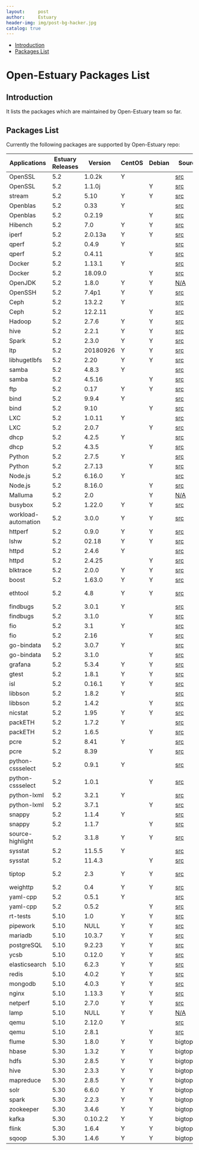 ```yaml
---
layout:     post
author:     Estuary
header-img: img/post-bg-hacker.jpg
catalog: true
---
```

* [Introduction](#1)
* [Packages List](#2)

# Open-Estuary Packages List
## <a name="1">Introduction</a>  
It lists the packages which are maintained by Open-Estuary team so far.

## <a name="2">Packages List</a> 
Currently the following packages are supported by Open-Estuary repo:

|	Applications	|	Estuary Releases	|	Version	|	CentOS	|	Debian	|	Source	|	Scripts	|	Binary	|
|--|--|--|--|--|--|--|--|
|OpenSSL|5.2|1.0.2k|Y||[src](https://github.com/openssl/openssl)|[script](https://github.com/open-estuary/estuary-app/blob/master/app_install_scripts/openssl.sh)|[N/A]( )|
|OpenSSL|5.2|1.1.0j||Y|[src](https://github.com/openssl/openssl)|[script](https://github.com/open-estuary/estuary-app/blob/master/app_install_scripts/openssl.sh)|[N/A]( )|
|stream|5.2|5.10|Y|Y|[src](http://www.cs.virginia.edu/stream/FTP/Code/)|[script](https://github.com/open-estuary/estuary-app/blob/master/app_install_scripts/stream.sh)|[N/A]( )|
|Openblas|5.2|0.33|Y||[src](https://github.com/xianyi/OpenBLAS)|[script](https://github.com/open-estuary/estuary-app/blob/master/app_install_scripts/openblas.sh)|[N/A]( )|
|Openblas|5.2|0.2.19||Y|[src](https://github.com/xianyi/OpenBLAS)|[script](https://github.com/open-estuary/estuary-app/blob/master/app_install_scripts/openblas.sh)|[N/A]( )|
|Hibench|5.2|7.0|Y|Y|[src](https://github.com/Intel-bigdata/HiBench)|[script](https://github.com/open-estuary/estuary-app/blob/master/app_install_scripts/hibench.sh)|[N/A]( )|
|iperf|5.2|2.0.13a|Y|Y|[src](https://sourceforge.net/projects/iperf2/)|[script](https://github.com/open-estuary/estuary-app/blob/master/app_install_scripts/iperf.sh)|[rpm](ftp://117.78.41.188/estuary-repo/app/centos/aarch64/iperf-2.0.13a-1.el7.centos.a.aarch64.rpm)|
|qperf|5.2|0.4.9|Y||[src](https://github.com/linux-rdma/qperf)|[script](https://github.com/open-estuary/estuary-app/blob/master/app_install_scripts/qperf.sh)|[N/A]( )|
|qperf|5.2|0.4.11||Y|[src](https://github.com/linux-rdma/qperf)|[script](https://github.com/open-estuary/estuary-app/blob/master/app_install_scripts/qperf.sh)|[N/A]( )|
|Docker|5.2|1.13.1|Y||[src](https://github.com/docker/docker-ce)|[script](https://github.com/open-estuary/estuary-app/blob/master/app_install_scripts/docker.sh)|[N/A]( )|
|Docker|5.2|18.09.0||Y|[src](https://github.com/docker/docker-ce)|[script](https://github.com/open-estuary/estuary-app/blob/master/app_install_scripts/docker.sh)|[N/A]( )|
|OpenJDK|5.2|1.8.0|Y|Y|[N/A]( )|[script](https://github.com/open-estuary/estuary-app/blob/master/app_install_scripts/openjdk.sh)|[N/A]( )|
|OpenSSH|5.2|7.4p1|Y|Y|[src](https://github.com/openssh/openssh-portable)|[script](https://github.com/open-estuary/estuary-app/blob/master/app_install_scripts/openssh.sh)|[N/A]( )|
|Ceph|5.2|13.2.2|Y||[src](https://github.com/ceph/ceph)|[script](https://github.com/open-estuary/estuary-app/blob/master/app_install_scripts/ceph.sh)|[N/A]( )|
|Ceph|5.2|12.2.11||Y|[src](https://github.com/ceph/ceph)|[script](https://github.com/open-estuary/estuary-app/blob/master/app_install_scripts/ceph.sh)|[N/A]( )|
|Hadoop|5.2|2.7.6|Y|Y|[src](http://mirror.bit.edu.cn/apache/hadoop/common/)|[script](https://github.com/open-estuary/estuary-app/blob/master/app_install_scripts/hadoop.sh)|[N/A]( )|
|hive|5.2|2.2.1|Y|Y|[src](http://mirror.bit.edu.cn/apache/hive/)|[script](https://github.com/open-estuary/estuary-app/blob/master/app_install_scripts/hive.sh)|[N/A]( )|
|Spark|5.2|2.3.0|Y|Y|[src](http://mirror.bit.edu.cn/apache/spark/)|[script](https://github.com/open-estuary/estuary-app/blob/master/app_install_scripts/spark.sh)|[N/A]( )|
|ltp|5.2|20180926|Y|Y|[src](https://github.com/linux-test-project/ltp)|[script](https://github.com/open-estuary/estuary-app/blob/master/app_install_scripts/ltp.sh)|[rpm](ftp://117.78.41.188/estuary-repo/app/centos/aarch64/ltp-full-20180926-1.el7.aarch64.rpm)|
|libhugetlbfs|5.2|2.20|Y|Y|[src](https://github.com/libhugetlbfs/libhugetlbfs)|[script](https://github.com/open-estuary/estuary-app/blob/master/app_install_scripts/libhugetlbfs.sh)|[N/A]( )|
|samba|5.2|4.8.3|Y||[src](https://github.com/samba-team/samba)|[script](https://github.com/open-estuary/estuary-app/blob/master/app_install_scripts/samba.sh)|[N/A]( )|
|samba|5.2|4.5.16||Y|[src](https://github.com/samba-team/samba)|[script](https://github.com/open-estuary/estuary-app/blob/master/app_install_scripts/samba.sh)|[N/A]( )|
|ftp|5.2|0.17|Y|Y|[src](https://github.com/open-estuary/estuary-app/blob/master/app_install_scripts/ftp.sh)|[N/A]( )|[N/A]( )|
|bind|5.2|9.9.4|Y||[src](https://github.com/isc-projects/bind9)|[script](https://github.com/open-estuary/estuary-app/blob/master/app_install_scripts/bind.sh)|[N/A]( )|
|bind|5.2|9.10||Y|[src](https://github.com/isc-projects/bind9)|[script](https://github.com/open-estuary/estuary-app/blob/master/app_install_scripts/bind.sh)|[N/A]( )|
|LXC|5.2|1.0.11|Y||[src](https://github.com/lxc/lxc)|[script](https://github.com/open-estuary/estuary-app/blob/master/app_install_scripts/lxc.sh)|[N/A]( )|
|LXC|5.2|2.0.7||Y|[src](https://github.com/lxc/lxc)|[script](https://github.com/open-estuary/estuary-app/blob/master/app_install_scripts/lxc.sh)|[N/A]( )|
|dhcp|5.2|4.2.5|Y||[src](https://github.com/freebsd/freebsd/tree/master/sbin/dhclient)|[script](https://github.com/open-estuary/estuary-app/blob/master/app_install_scripts/dhcp.sh)|[N/A]( )|
|dhcp|5.2|4.3.5||Y|[src](https://github.com/freebsd/freebsd/tree/master/sbin/dhclient)|[script](https://github.com/open-estuary/estuary-app/blob/master/app_install_scripts/dhcp.sh)|[N/A]( )|
|Python|5.2|2.7.5|Y||[src](https://github.com/python/cpython)|[script](https://github.com/open-estuary/estuary-app/blob/master/app_install_scripts/python.sh)|[N/A]( )|
|Python|5.2|2.7.13||Y|[src](https://github.com/python/cpython)|[script](https://github.com/open-estuary/estuary-app/blob/master/app_install_scripts/python.sh)|[N/A]( )|
|Node.js|5.2|6.16.0|Y||[src](https://github.com/nodejs/node)|[script](https://github.com/open-estuary/estuary-app/blob/master/app_install_scripts/nodejs.sh)|[N/A]( )|
|Node.js|5.2|8.16.0||Y|[src](https://github.com/nodejs/node)|[script](https://github.com/open-estuary/estuary-app/blob/master/app_install_scripts/nodejs.sh)|[N/A]( )|
|Malluma|5.2|2.0||Y|[N/A]( )|[N/A]( )|[rpm](ftp://117.78.41.188/estuary-repo/kernel/centos/aarch64/Malluma-2.0-1.aarch64.rpm)|
|busybox|5.2|1.22.0|Y|Y|[src](https://busybox.net/downloads/)|[script](https://github.com/open-estuary/estuary-app/blob/master/app_install_scripts/busybox.sh)|[N/A]( )|
|workload-automation|5.2|3.0.0|Y|Y|[src](https://github.com/ARM-software/workload-automation)|[script](https://github.com/open-estuary/estuary-app/blob/master/app_install_scripts/workload-automation.sh)|[N/A]( )|
|httperf|5.2|0.9.0|Y|Y|[src](https://github.com/httperf/httperf)|[script](https://github.com/open-estuary/estuary-app/blob/master/app_install_scripts/httperf.sh)|[N/A]( )|
|lshw|5.2|02.18|Y|Y|[src](https://github.com/lyonel/lshw)|[script](https://github.com/open-estuary/estuary-app/blob/master/app_install_scripts/lshw.sh)|[N/A]( )|
|httpd|5.2|2.4.6|Y||[src](https://github.com/apache/httpd)|[script](https://github.com/open-estuary/estuary-app/blob/master/app_install_scripts/httpd.sh)|[N/A]( )|
|httpd|5.2|2.4.25||Y|[src](https://github.com/apache/httpd)|[script](https://github.com/open-estuary/estuary-app/blob/master/app_install_scripts/httpd.sh)|[N/A]( )|
|blktrace|5.2|2.0.0|Y|Y|[src](https://github.com/sdsc/blktrace)|[script](https://github.com/open-estuary/estuary-app/blob/master/app_install_scripts/blktrace.sh)|[N/A]( )|
|boost|5.2|1.63.0|Y|Y|[src](http://downloads.sourceforge.net/project/boost/)|[script](https://github.com/open-estuary/estuary-app/blob/master/app_install_scripts/boost.sh)|[N/A]( )|
|ethtool|5.2|4.8|Y|Y|[src](https://github.com/Distrotech/ethtool)|[script](https://github.com/open-estuary/estuary-app/blob/master/app_install_scripts/ethtool.sh)|[rpm](ftp://117.78.41.188/estuary-repo/app/centos/aarch64/ethtool-4.8-0.aarch64.rpm) [deb](ftp://117.78.41.188/estuary-repo/app/debian/pool/main/ethtool_4.8-1_arm64.deb)|
|findbugs|5.2|3.0.1|Y||[src](https://github.com/findbugsproject/findbugs)|[script](https://github.com/open-estuary/estuary-app/blob/master/app_install_scripts/findbugs.sh)|[N/A]( )|
|findbugs|5.2|3.1.0||Y|[src](https://github.com/findbugsproject/findbugs)|[script](https://github.com/open-estuary/estuary-app/blob/master/app_install_scripts/findbugs.sh)|[N/A]( )|
|fio|5.2|3.1|Y||[src](https://github.com/axboe/fio)|[script](https://github.com/open-estuary/estuary-app/blob/master/app_install_scripts/fio.sh)|[N/A]( )|
|fio|5.2|2.16||Y|[src](https://github.com/axboe/fio)|[script](https://github.com/open-estuary/estuary-app/blob/master/app_install_scripts/fio.sh)|[N/A]( )|
|go-bindata|5.2|3.0.7|Y||[src](https://github.com/go-bindata/go-bindata)|[script](https://github.com/open-estuary/estuary-app/blob/master/app_install_scripts/go-bindata.sh)|[N/A]( )|
|go-bindata|5.2|3.1.0||Y|[src](https://github.com/go-bindata/go-bindata)|[script](https://github.com/open-estuary/estuary-app/blob/master/app_install_scripts/go-bindata.sh)|[N/A]( )|
|grafana|5.2|5.3.4|Y|Y|[src](https://github.com/grafana/grafana)|[script](https://github.com/open-estuary/estuary-app/blob/master/app_install_scripts/grafana.sh)|[N/A]( )|
|gtest|5.2|1.8.1|Y|Y|[src](https://github.com/google/googletest)|[script](https://github.com/open-estuary/estuary-app/blob/master/app_install_scripts/gtest.sh)|[N/A]( )|
|isl|5.2|0.16.1|Y|Y|[src](http://isl.gforge.inria.fr)|[script](https://github.com/open-estuary/estuary-app/blob/master/app_install_scripts/isl.sh)|[rpm](ftp://117.78.41.188/estuary-repo/app/centos/aarch64/iperf-2.0.13a-1.el7.centos.a.aarch64.rpm)|
|libbson|5.2|1.8.2|Y||[src](https://github.com/mongodb/libbson)|[script](https://github.com/open-estuary/estuary-app/blob/master/app_install_scripts/libbson.sh)|[rpm](ftp://117.78.41.188/estuary-repo/app/centos/aarch64/libbson-1.8.2-1.el7.centos.aarch64.rpm)|
|libbson|5.2|1.4.2||Y|[src](https://github.com/mongodb/libbson)|[script](https://github.com/open-estuary/estuary-app/blob/master/app_install_scripts/libbson.sh)|[N/A]( )|
|nicstat|5.2|1.95|Y|Y|[src](https://sourceforge.net/projects/nicstat/files/)|[script](https://github.com/open-estuary/estuary-app/blob/master/app_install_scripts/nicstat.sh)|[rpm](ftp://117.78.41.188/estuary-repo/app/centos/aarch64/nicstat-1.95-0.aarch64.rpm)|
|packETH|5.2|1.7.2|Y||[src](http://packeth.sourceforge.net/packeth/Home.html)|[script](https://github.com/open-estuary/estuary-app/blob/master/app_install_scripts/packeth.sh)|[N/A]( )|
|packETH|5.2|1.6.5||Y|[src](http://packeth.sourceforge.net/packeth/Home.html)|[script](https://github.com/open-estuary/estuary-app/blob/master/app_install_scripts/packeth.sh)|[N/A]( )|
|pcre|5.2|8.41|Y||[src](https://github.com/svn2github/pcre)|[script](https://github.com/open-estuary/estuary-app/blob/master/app_install_scripts/pcre.sh)|[rpm](ftp://117.78.41.188/estuary-repo/app/centos/aarch64/nicstat-1.95-0.aarch64.rpm)|
|pcre|5.2|8.39||Y|[src](https://github.com/svn2github/pcre)|[script](https://github.com/open-estuary/estuary-app/blob/master/app_install_scripts/pcre.sh)|[N/A]( )|
|python-cssselect|5.2|0.9.1|Y||[src](https://github.com/scrapy/cssselect)|[script](https://github.com/open-estuary/estuary-app/blob/master/app_install_scripts/python-cssselect.sh)|[N/A]( )|
|python-cssselect|5.2|1.0.1||Y|[src](https://github.com/scrapy/cssselect)|[script](https://github.com/open-estuary/estuary-app/blob/master/app_install_scripts/python-cssselect.sh)|[N/A]( )|
|python-lxml|5.2|3.2.1|Y||[src](https://github.com/lxml/lxml)|[script](https://github.com/open-estuary/estuary-app/blob/master/app_install_scripts/python-lxml.sh)|[N/A]( )|
|python-lxml|5.2|3.7.1||Y|[src](https://github.com/lxml/lxml)|[script](https://github.com/open-estuary/estuary-app/blob/master/app_install_scripts/python-lxml.sh)|[N/A]( )|
|snappy|5.2|1.1.4|Y||[src](https://github.com/google/snappy)|[script](https://github.com/open-estuary/estuary-app/blob/master/app_install_scripts/snappy.sh)|[rpm](ftp://117.78.41.188/estuary-repo/kernel/centos/aarch64/snappy-1.1.4-1.el7.centos.a.aarch64.rpm)|
|snappy|5.2|1.1.7||Y|[src](https://github.com/google/snappy)|[script](https://github.com/open-estuary/estuary-app/blob/master/app_install_scripts/snappy.sh)|[rpm](ftp://117.78.41.188/estuary-repo/kernel/centos/aarch64/snappy-1.1.4-1.el7.centos.a.aarch64.rpm)|
|source-highlight|5.2|3.1.8|Y|Y|[src](https://mirrors.ustc.edu.cn/gnu/src-highlite/)|[script](https://github.com/open-estuary/estuary-app/blob/master/app_install_scripts/source-highlight.sh)|[rpm](ftp://117.78.41.188/estuary-repo/app/centos/aarch64/source-highlight-3.1.8-10.el7.centos.aarch64.rpm)|
|sysstat|5.2|11.5.5|Y||[src](https://github.com/sysstat/sysstat)|[script](https://github.com/open-estuary/estuary-app/blob/master/app_install_scripts/sysstat.sh)|[rpm](ftp://117.78.41.188/estuary-repo/app/centos/aarch64/sysstat-11.5.5-1.el7.centos.aarch64.rpm)|
|sysstat|5.2|11.4.3||Y|[src](https://github.com/sysstat/sysstat)|[script](https://github.com/open-estuary/estuary-app/blob/master/app_install_scripts/sysstat.sh)|[N/A]( )|
|tiptop|5.2|2.3|Y|Y|[src](https://github.com/gilbitron/TipTop)|[script](https://github.com/open-estuary/estuary-app/blob/master/app_install_scripts/tiptop.sh)|[rpm](ftp://117.78.41.188/estuary-repo/app/centos/aarch64/tiptop-2.3-3.el7.centos.aarch64.rpm) [deb](ftp://117.78.41.188/estuary-repo/app/debian/pool/main/tiptop_2.3-2_arm64.deb)|
|weighttp|5.2|0.4|Y|Y|[src](https://github.com/lighttpd/weighttp/)|[script](https://github.com/open-estuary/estuary-app/blob/master/app_install_scripts/weighttp.sh)|[rpm](ftp://117.78.41.188/estuary-repo/app/centos/aarch64/weighttp-0.4-8.el7.centos.aarch64.rpm)|
|yaml-cpp|5.2|0.5.1|Y||[src](https://github.com/jbeder/yaml-cpp)|[script](https://github.com/open-estuary/estuary-app/blob/master/app_install_scripts/yaml-cpp.sh)|[N/A]( )|
|yaml-cpp|5.2|0.5.2||Y|[src](https://github.com/jbeder/yaml-cpp)|[script](https://github.com/open-estuary/estuary-app/blob/master/app_install_scripts/yaml-cpp.sh)|[N/A]( )|
|rt-tests|5.10|1.0|Y|Y|[src](https://git.kernel.org/pub/scm/utils/rt-tests/rt-tests.git/)|[script](https://github.com/open-estuary/estuary-app/blob/master/app_install_scripts/rt-tests.sh)|[N/A]( )|
|pipework|5.10|NULL|Y|Y|[src](https://github.com/jpetazzo/pipework)|[script](https://github.com/open-estuary/estuary-app/blob/master/app_install_scripts/pipework.sh)|[N/A]( )|
|mariadb|5.10|10.3.7|Y|Y|[src](https://downloads.mariadb.org/)|[script](https://github.com/open-estuary/estuary-app/blob/master/app_install_scripts/mariadb.sh)|[N/A]( )|
|postgreSQL|5.10|9.2.23|Y|Y|[src](https://ftp.postgresql.org/pub/source/)|[script](https://github.com/open-estuary/estuary-app/blob/master/app_install_scripts/postgreSQL.sh)|[N/A]( )|
|ycsb|5.10|0.12.0|Y|Y|[src](https://github.com/brianfrankcooper/YCSB)|[script](https://github.com/open-estuary/estuary-app/blob/master/app_install_scripts/ycsb.sh)|[N/A]( )|
|elasticsearch|5.10|6.2.3|Y|Y|[src](https://www.elastic.co/cn/downloads/elasticsearch)|[script](https://github.com/open-estuary/estuary-app/blob/master/app_install_scripts/elasticsearch.sh)|[N/A]( )|
|redis|5.10|4.0.2|Y|Y|[src](https://github.com/antirez/redis)|[script](https://github.com/open-estuary/estuary-app/blob/master/app_install_scripts/redis.sh)|[N/A]( )|
|mongodb|5.10|4.0.3|Y|Y|[src](http://github.com/mongodb/mongo)|[script](https://github.com/open-estuary/estuary-app/blob/master/app_install_scripts/mongodb.sh)|[N/A]( )|
|nginx|5.10|1.13.3|Y|Y|[src](http://nginx.org/download)|[script](https://github.com/open-estuary/estuary-app/blob/master/app_install_scripts/nginx.sh)|[rpm](ftp://117.78.41.188/estuary-repo/app/centos/aarch64/nginx-1.13.3-1.el7.centos.ngx.aarch64.rpm)|
|netperf|5.10|2.7.0|Y|Y|[src](https://github.com/HewlettPackard/netperf)|[script](https://github.com/open-estuary/estuary-app/blob/master/app_install_scripts/netperf.sh)|[rpm](ftp://117.78.41.188/estuary-repo/app/centos/aarch64/netperf-2.7.0-8.1.aarch64.rpm)|
|lamp|5.10|NULL|Y|Y|[N/A]( )|[script](https://github.com/open-estuary/estuary-app/blob/master/app_install_scripts/lamp.sh)|[N/A]( )|
|qemu|5.10|2.12.0|Y||[src](https://github.com/qemu/QEMU)|[script](https://github.com/open-estuary/estuary-app/blob/master/app_install_scripts/qemu.sh)|[N/A]( )|
|qemu|5.10|2.8.1||Y|[src](https://github.com/qemu/QEMU)|[script](https://github.com/open-estuary/estuary-app/blob/master/app_install_scripts/qemu.sh)|[N/A]( )|
|flume|5.30|1.8.0|Y|Y|bigtop1.4|[N/A]( )|[N/A]( )
|hbase|5.30|1.3.2|Y|Y|bigtop1.4|[N/A]( )|[N/A]( )
|hdfs|5.30|2.8.5|Y|Y|bigtop1.4|[N/A]( )|[N/A]( )
|hive|5.30|2.3.3|Y|Y|bigtop1.4|[N/A]( )|[N/A]( )
|mapreduce|5.30|2.8.5|Y|Y|bigtop1.4|[N/A]( )|[N/A]( )
|solr|5.30|6.6.0|Y|Y|bigtop1.4|[N/A]( )|[N/A]( )
|spark|5.30|2.2.3|Y|Y|bigtop1.4|[N/A]( )|[N/A]( )
|zookeeper|5.30|3.4.6|Y|Y|bigtop1.4|[N/A]( )|[N/A]( )
|kafka|5.30|0.10.2.2|Y|Y|bigtop1.4|[N/A]( )|[N/A]( )
|flink|5.30|1.6.4|Y|Y|bigtop1.4|[N/A]( )|[N/A]( )
|sqoop|5.30|1.4.6|Y|Y|bigtop1.4|[N/A]( )|[N/A]( )
